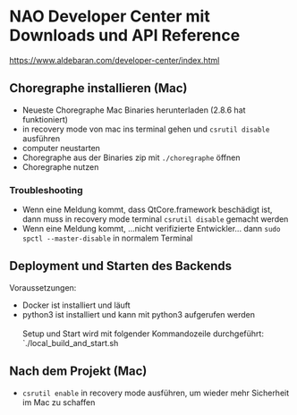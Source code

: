 # NAO Developer Center mit Downloads und API Reference
https://www.aldebaran.com/developer-center/index.html

## Choregraphe installieren (Mac)
- Neueste Choregraphe Mac Binaries herunterladen (2.8.6 hat funktioniert)
- in recovery mode von mac ins terminal gehen und ```csrutil disable``` ausführen
- computer neustarten
- Choregraphe aus der Binaries zip mit ```./choregraphe``` öffnen
- Choregraphe nutzen

### Troubleshooting
- Wenn eine Meldung kommt, dass QtCore.framework beschädigt ist, dann muss in recovery mode terminal ```csrutil disable``` gemacht werden
- Wenn eine Meldung kommt, ...nicht verifizierte Entwickler... dann ```sudo spctl --master-disable``` in normalem Terminal

## Deployment und Starten des Backends

Voraussetzungen:
- Docker ist installiert und läuft
- python3 ist installiert und kann mit python3 aufgerufen werden\
\
Setup und Start wird mit folgender Kommandozeile durchgeführt:\
`./local_build_and_start.sh

## Nach dem Projekt (Mac)
- ```csrutil enable``` in recovery mode ausführen, um wieder mehr Sicherheit im Mac zu schaffen

